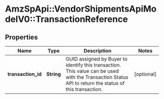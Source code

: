 # AmzSpApi::VendorShipmentsApiModelV0::TransactionReference

## Properties
Name | Type | Description | Notes
------------ | ------------- | ------------- | -------------
**transaction_id** | **String** | GUID assigned by Buyer to identify this transaction. This value can be used with the Transaction Status API to return the status of this transaction. | [optional] 

